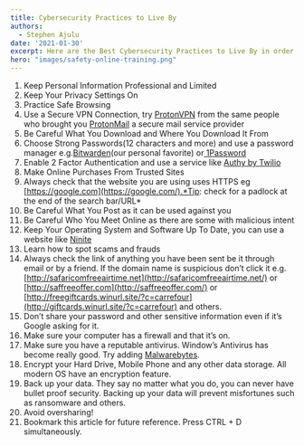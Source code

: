```yaml
---
title: Cybersecurity Practices to Live By
authors:
  - Stephen Ajulu
date: '2021-01-30'
excerpt: Here are the Best Cybersecurity Practices to Live By in order to safeguard your personal information and give you ease of mind!
hero: "images/safety-online-training.png"
---
```

1. Keep Personal Information Professional and Limited
2. Keep Your Privacy Settings On
3. Practice Safe Browsing
4. Use a Secure VPN Connection, try [ProtonVPN](https://protonvpn.com/utm_source=techwitke.netlify.app) from the same people who brought you [ProtonMail](https://protonmail.com/utm_source=techwitke.netlify.app) a secure mail service provider
5. Be Careful What You Download and Where You Download It From
6. Choose Strong Passwords(12 characters and more) and use a password manager e.g.[Bitwarden](https://bitwarden.com/utm_source=techwitke.netlify.app)(our personal favorite) or[ 1Password](https://1password.com/utm_source=techwitke.netlify.app)
7. Enable 2 Factor Authentication and use a service like [Authy by Twilio](https://authy.com/utm_source=techwitke.netlify.app)
8. Make Online Purchases From Trusted Sites
9. Always check that the website you are using uses HTTPS eg [https://google.com](https://google.com/).*Tip: check for a padlock at the end of the search bar/URL*
10. Be Careful What You Post as it can be used against you
11. Be Careful Who You Meet Online as there are some with malicious intent
12. Keep Your Operating System and Software Up To Date, you can use a website like [Ninite](https://ninite.com/utm_source=techwitke.netlify.app)
13. Learn how to spot scams and frauds
14. Always check the link of anything you have been sent be it through email or by a friend. If the domain name is suspicious don’t click it e.g. [http://safaricomfreeairtime.net](http://safaricomfreeairtime.net/) or [http://saffreeoffer.com](http://saffreeoffer.com/) or [http://freegiftcards.winurl.site/?c=carrefour](http://giftcards.winurl.site/?c=carrefour) and others.
15. Don’t share your password and other sensitive information even if it’s Google asking for it.
16. Make sure your computer has a firewall and that it’s on.
17. Make sure you have a reputable antivirus. Window’s Antivirus has become really good. Try adding [Malwarebytes](https://www.malwarebytes.com/utm_source=techwitke.netlify.app).
18. Encrypt your Hard Drive, Mobile Phone and any other data storage. All modern OS have an encryption feature.
19. Back up your data. They say no matter what you do, you can never have bullet proof security. Backing up your data will prevent misfortunes such as ransomware and others.
20. Avoid oversharing!
21. Bookmark this article for future reference. Press CTRL + D simultaneously.
